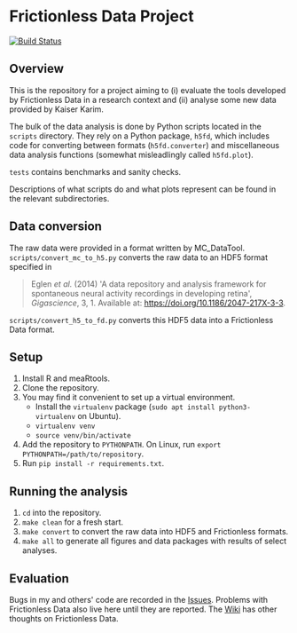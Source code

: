 # Frictionless Data Project

[![Build Status](https://travis-ci.com/as2875/neurofrictionless.svg?token=ErkgFJZ5ht5B2sjWsfq9&branch=master)](https://travis-ci.com/as2875/neurofrictionless)

## Overview

This is the repository for a project aiming to (i) evaluate the tools developed by Frictionless Data in a research context and (ii) analyse some new data provided by Kaiser Karim.

The bulk of the data analysis is done by Python scripts located in the `scripts` directory. They rely on a Python package, `h5fd`, which includes code for converting between formats (`h5fd.converter`) and miscellaneous data analysis functions (somewhat misleadlingly called `h5fd.plot`).

`tests` contains benchmarks and sanity checks.

Descriptions of what scripts do and what plots represent can be found in the relevant subdirectories.

## Data conversion

The raw data were provided in a format written by MC_DataTool. `scripts/convert_mc_to_h5.py` converts the raw data to an HDF5 format specified in

> Eglen *et al.* (2014) 'A data repository and analysis framework for spontaneous neural activity recordings in developing retina', *Gigascience*, 3, 1. Available at: <https://doi.org/10.1186/2047-217X-3-3>.

`scripts/convert_h5_to_fd.py` converts this HDF5 data into a Frictionless Data format.

## Setup

1. Install R and meaRtools.
2. Clone the repository.
3. You may find it convenient to set up a virtual environment.
    - Install the `virtualenv` package (`sudo apt install python3-virtualenv` on Ubuntu).
    - `virtualenv venv`
    - `source venv/bin/activate`
4. Add the repository to `PYTHONPATH`. On Linux, run `export PYTHONPATH=/path/to/repository`.
5. Run `pip install -r requirements.txt`.

## Running the analysis

1. `cd` into the repository.
2. `make clean` for a fresh start.
2. `make convert` to convert the raw data into HDF5 and Frictionless formats.
3. `make all` to generate all figures and data packages with results of select analyses.

## Evaluation

Bugs in my and others' code are recorded in the [Issues](https://github.com/as2875/neurofrictionless/issues). Problems with Frictionless Data also live here until they are reported. The [Wiki](https://github.com/as2875/neurofrictionless/wiki) has other thoughts on Frictionless Data.

